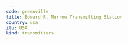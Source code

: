 ```yaml
---
code: greenville
title: Edward R. Murrow Transmitting Station
country: usa
itu: USA
kind: transmitters
---
```

